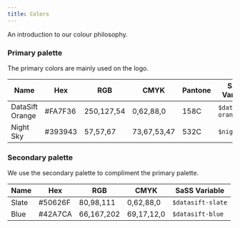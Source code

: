 ```yaml
---
title: Colors
---
```


An introduction to our colour philosophy.

### Primary palette

The primary colors are mainly used on the logo.

| Name | Hex | RGB | CMYK | Pantone | SaSS Variable |
|------|-----|-----|------|---------|---------------|
| DataSift Orange | #FA7F36 | 250,127,54 | 0,62,88,0 | 158C | `$datasift-orange` |
| Night Sky | #393943 | 57,57,67 | 73,67,53,47 | 532C | `$night-sky` |


### Secondary palette

We use the secondary palette to compliment the primary palette.

| Name | Hex | RGB | CMYK | SaSS Variable |
|------|-----|-----|------|---------------|
| Slate | #50626F | 80,98,111 | 0,62,88,0 | `$datasift-slate` |
| Blue | #42A7CA | 66,167,202 | 69,17,12,0 | `$datasift-blue` |
